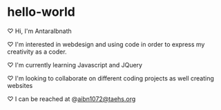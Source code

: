 # hello-world

♡ Hi, I'm AntaraIbnath

♡ I'm interested in webdesign and using code in order to express my creativity as a coder.

♡ I'm currently learning Javascript and JQuery

♡ I'm looking to collaborate on different coding projects as well creating websites

♡ I can be reached at @aibn1072@taehs.org
